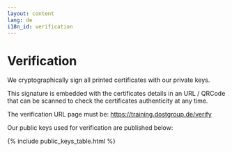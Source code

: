 ```yaml
---
layout: content
lang: de
i18n_id: verification
---
```


# Verification

We cryptographically sign all printed certificates with our private keys.

This signature is embedded with the certificates details in an URL / QRCode that can be scanned to check the certificates authenticity at any time.

The verification URL page must be: <a href="https://training.dostgroup.de/verify">https://training.dostgroup.de/verify</a>

Our public keys used for verification are published below:

{% include public_keys_table.html %}